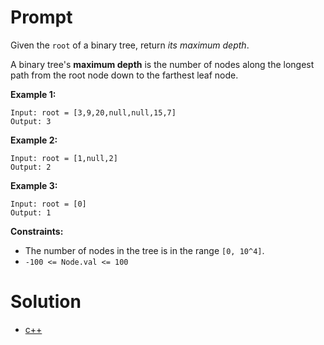 # Prompt
Given the `root` of a binary tree, return _its maximum depth_.

A binary tree's **maximum depth** is the number of nodes along the longest path from the root node down to the farthest leaf node.

**Example 1:**
```
Input: root = [3,9,20,null,null,15,7]
Output: 3
```

**Example 2:**
```
Input: root = [1,null,2]
Output: 2
```

**Example 3:**
```
Input: root = [0]
Output: 1
```

**Constraints:**
* The number of nodes in the tree is in the range `[0, 10^4]`.
* `-100 <= Node.val <= 100`

# Solution
* [c++](maximum_depth_of_a_binary_tree.cpp)
